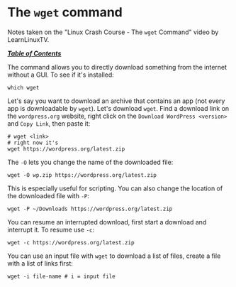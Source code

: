# The `wget` command

Notes taken on the "Linux Crash Course - The `wget` Command" video by
LearnLinuxTV.

[***Table of Contents***](/README.md)

The command allows you to directly download something from the internet without
a GUI. To see if it's installed:

    which wget

Let's say you want to download an archive that contains an app (not every app
is downloadable by `wget`). Let's download `wget`. Find a download link on the
`wordpress.org` website, right click on the `Download WordPress <version>` and
`Copy Link`, then paste it:

    # wget <link>
    # right now it's 
    wget https://wordpress.org/latest.zip

The `-O` lets you change the name of the downloaded file:

    wget -O wp.zip https://wordpress.org/latest.zip

This is especially useful for scripting. You can also change the location of 
the downloaded file with `-P`:

    wget -P ~/Downloads https://wordpress.org/latest.zip

You can resume an interrupted download, first start a download and interrupt
it. To resume use `-c`:

    wget -c https://wordpress.org/latest.zip

You can use an input file with `wget` to download a list of files, create a
file with a list of links first:

    wget -i file-name # i = input file    
